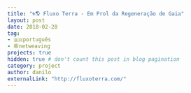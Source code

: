 ```yaml
---
title: "🌀🌎 Fluxo Terra - Em Prol da Regeneração de Gaia"
layout: post
date: 2018-02-28
tag:
- 🇧🇷português
- 🕸netweaving
projects: true
hidden: true # don't count this post in blog pagination
category: project
author: danilo
externalLink: "http://fluxoterra.com/"
---
```

